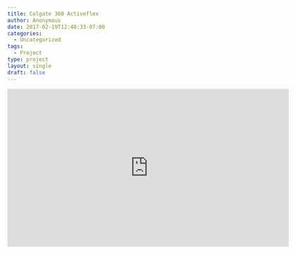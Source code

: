 ```yaml
---
title: Colgate 360 Activeflex
author: Anonymous
date: 2017-02-19T12:48:33-07:00
categories:
  - Uncategorized
tags:
  - Project
type: project
layout: single
draft: false
---
```


<iframe src="https://player.vimeo.com/video/31981987" width="640" height="360" frameborder="0" webkitallowfullscreen mozallowfullscreen allowfullscreen></iframe>
